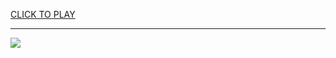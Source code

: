 
<a href="https://premium76.site?title=unblocked_clicker_games&ref=13M">CLICK TO PLAY</a></h3>
<hr>

<a href="https://premium76.site?title=unblocked_clicker_games&ref=13M"><img src="https://clearcache.store/games.png"></a>


